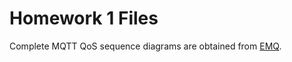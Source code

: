 # Homework 1 Files

Complete MQTT QoS sequence diagrams are obtained from [EMQ](https://www.emqx.com/en/blog/introduction-to-mqtt-qos).